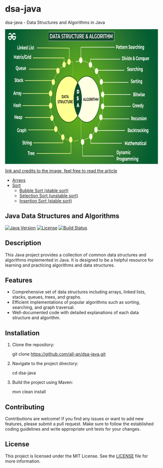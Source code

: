 # dsa-java
dsa-java - Data Structures and Algorithms in Java


<p align="center">
        <a href="https://www.linkedin.com/in/all-an/">
            <img align="center" width="804" height="444"  src="/dsaimage.png" />
        </a>
</p>

[link and credits to the image, feel free to read the article](https://www.geeksforgeeks.org/learn-data-structures-and-algorithms-dsa-tutorial/)

- [Arrays](https://github.com/all-an/dsa-java/tree/main/001-arrays)
- [Sort](https://github.com/all-an/dsa-java/tree/main/002-sort)
    - [Bubble Sort (stable sort)](https://github.com/all-an/dsa-java/tree/main/002-sort/001-bubblesort)
    - [Selection Sort (unstable sort)](https://github.com/all-an/dsa-java/tree/main/002-sort/002-selection-sort)
    - [Insertion Sort (stable sort)](https://github.com/all-an/dsa-java/tree/main/002-sort/003-insertion-sort)


## Java Data Structures and Algorithms

[![Java Version](https://img.shields.io/badge/Java-11-blue.svg)](https://www.oracle.com/java/technologies/javase-jdk11-downloads.html)
[![License](https://img.shields.io/badge/License-MIT-green.svg)](https://opensource.org/licenses/MIT)
[![Build Status](https://img.shields.io/travis/your-username/java-data-structures-algorithms/master.svg)](https://travis-ci.org/your-username/java-data-structures-algorithms)

## Description

This Java project provides a collection of common data structures and algorithms implemented in Java. It is designed to be a helpful resource for learning and practicing algorithms and data structures.

## Features

- Comprehensive set of data structures including arrays, linked lists, stacks, queues, trees, and graphs.
- Efficient implementations of popular algorithms such as sorting, searching, and graph traversal.
- Well-documented code with detailed explanations of each data structure and algorithm.

## Installation

1. Clone the repository:

   git clone https://github.com/all-an/dsa-java.git

2. Navigate to the project directory:

   cd dsa-java

3. Build the project using Maven:

   mvn clean install

## Contributing

Contributions are welcome! If you find any issues or want to add new features, please submit a pull request. Make sure to follow the established coding guidelines and write appropriate unit tests for your changes.

## License

This project is licensed under the MIT License. See the [LICENSE](LICENSE) file for more information.


